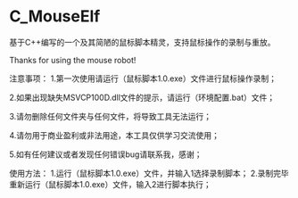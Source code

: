 # C_MouseElf
基于C++编写的一个及其简陋的鼠标脚本精灵，支持鼠标操作的录制与重放。

Thanks for using the mouse robot!

注意事项：
1.第一次使用请运行（鼠标脚本1.0.exe）文件进行鼠标操作录制；

2.如果出现缺失MSVCP100D.dll文件的提示，请运行（环境配置.bat）文件；

3.请勿删除任何文件夹与任何文件，将导致工具无法运行；

4.请勿用于商业盈利或非法用途，本工具仅供学习交流使用；

5.如有任何建议或者发现任何错误bug请联系我，感谢；

使用方法：
1.运行（鼠标脚本1.0.exe）文件，并输入1选择录制脚本；
2.录制完毕重新运行（鼠标脚本1.0.exe）文件，输入2进行脚本执行；
